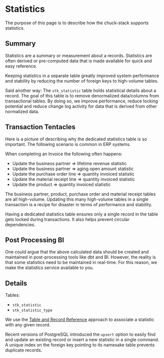 # Statistics

The purpose of this page is to describe how the chuck-stack supports statistics.

## Summary

Statistics are a summary or measurement about a records. Statistics are often derived or pre-computed data that is made available for quick and easy reference.

Keeping statistics in a separate table greatly improved system performance and stability by reducing the number of foreign keys to high-volume tables.

Said another way: The `stk_statistic` table holds statistical details about a record. The goal of this table is to remove denormalized data/columns from transactional tables. By doing so, we improve performance, reduce locking potential and reduce change log activity for data that is derived from other normalized data.

## Transaction Tentacles

Here is a picture of describing why the dedicated statistics table is so important. The following scenario is common in ERP systems.

When completing an Invoice the following often happens:

- Update the business partner => lifetime revenue statistic
- Update the business partner => aging open amount statistic
- Update the purchase order line => quantity invoiced statistic
- Update the material receipt line => quantity invoiced statistic
- Update the product => quantity invoiced statistic

The business partner, product, purchase order and material receipt tables are all high-volume. Updating this many high-volume tables in a single transaction is a recipe for disaster in terms of performance and stability.

Having a dedicated statistics table ensures only a single record in the table gets locked during transactions. It also helps prevent circular dependencies.

## Post Processing BI

One could argue that the above calculated data should be created and maintained in post-processing tools like dbt and BI. However, the reality is that some statistics need to be maintained in real-time. For this reason, we make the statistics service available to you.

## Details

Tables:

- `stk_statistic`
- `stk_statistic_type`

We use the [Table and Record Reference](./table-record-convention.md) approach to associate a statistic with any given record.

Recent versions of PostgreSQL introduced the `upsert` option to easily find and update an existing record or insert a new statistic in a single command. A unique index on the foreign key pointing to its namesake table prevents duplicate records.
